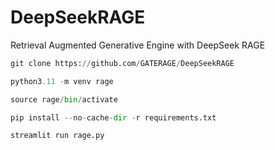 # DeepSeekRAGE
Retrieval Augmented Generative Engine with DeepSeek RAGE

```python
git clone https://github.com/GATERAGE/DeepSeekRAGE
```
```python
python3.11 -m venv rage
```
```python
source rage/bin/activate
```
```python
pip install --no-cache-dir -r requirements.txt
```

```python
streamlit run rage.py
```
